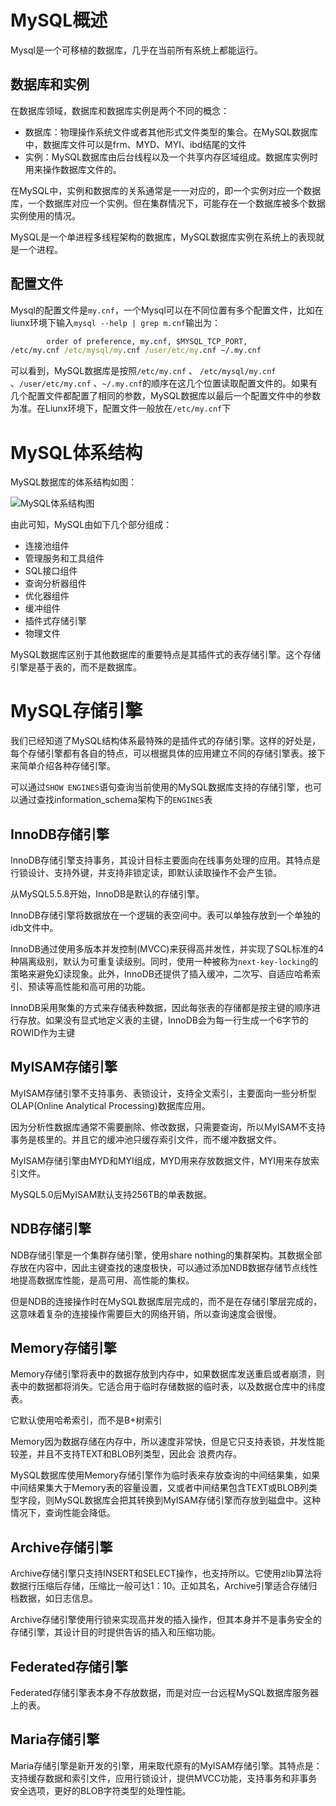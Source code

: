 # MySQL概述

Mysql是一个可移植的数据库，几乎在当前所有系统上都能运行。

## 数据库和实例

在数据库领域，数据库和数据库实例是两个不同的概念：

* 数据库：物理操作系统文件或者其他形式文件类型的集合。在MySQL数据库中，数据库文件可以是frm、MYD、MYI、ibd结尾的文件
* 实例：MySQL数据库由后台线程以及一个共享内存区域组成。数据库实例时用来操作数据库文件的。

在MySQL中，实例和数据库的关系通常是一一对应的，即一个实例对应一个数据库，一个数据库对应一个实例。但在集群情况下，可能存在一个数据库被多个数据实例使用的情况。

MySQL是一个单进程多线程架构的数据库，MySQL数据库实例在系统上的表现就是一个进程。

##  配置文件

Mysql的配置文件是`my.cnf`，一个Mysql可以在不同位置有多个配置文件，比如在liunx环境下输入`mysql --help | grep m.cnf`输出为：

~~~cmd
		order of preference, my.cnf, $MYSQL_TCP_PORT,
/etc/my.cnf /etc/mysql/my.cnf /user/etc/my.cnf ~/.my.cnf
~~~

可以看到，MySQL数据库是按照`/etc/my.cnf` 、 `/etc/mysql/my.cnf` 、`/user/etc/my.cnf` 、`~/.my.cnf`的顺序在这几个位置读取配置文件的。如果有几个配置文件都配置了相同的参数，MySQL数据库以最后一个配置文件中的参数为准。在Liunx环境下，配置文件一般放在`/etc/my.cnf`下

# MySQL体系结构

MySQL数据库的体系结构如图：

![MySQL体系结构图](https://gitee.com/wangziming707/note-pic/raw/master/img/MySQL%E4%BD%93%E7%B3%BB%E7%BB%93%E6%9E%84%E5%9B%BE.jpg)

由此可知，MySQL由如下几个部分组成：

* 连接池组件
* 管理服务和工具组件
* SQL接口组件
* 查询分析器组件
* 优化器组件
* 缓冲组件
* 插件式存储引擎
* 物理文件

MySQL数据库区别于其他数据库的重要特点是其插件式的表存储引擎。这个存储引擎是基于表的，而不是数据库。

# MySQL存储引擎

我们已经知道了MySQL结构体系最特殊的是插件式的存储引擎。这样的好处是，每个存储引擎都有各自的特点，可以根据具体的应用建立不同的存储引擎表。接下来简单介绍各种存储引擎。

可以通过`SHOW ENGINES`语句查询当前使用的MySQL数据库支持的存储引擎，也可以通过查找information_schema架构下的`ENGINES`表

## InnoDB存储引擎

InnoDB存储引擎支持事务，其设计目标主要面向在线事务处理的应用。其特点是行锁设计、支持外键，并支持非锁定读，即默认读取操作不会产生锁。

从MySQL5.5.8开始，InnoDB是默认的存储引擎。

InnoDB存储引擎将数据放在一个逻辑的表空间中。表可以单独存放到一个单独的idb文件中。

InnoDB通过使用多版本并发控制(MVCC)来获得高并发性，并实现了SQL标准的4种隔离级别，默认为可重复读级别。同时，使用一种被称为`next-key-locking`的策略来避免幻读现象。此外，InnoDB还提供了插入缓冲，二次写、自适应哈希索引、预读等高性能和高可用的功能。

InnoDB采用聚集的方式来存储表种数据，因此每张表的存储都是按主键的顺序进行存放。如果没有显式地定义表的主键，InnoDB会为每一行生成一个6字节的ROWID作为主键

## MyISAM存储引擎

MyISAM存储引擎不支持事务、表锁设计，支持全文索引，主要面向一些分析型OLAP(Online Analytical Processing)数据库应用。

因为分析性数据库通常不需要删除、修改数据，只需要查询，所以MyISAM不支持事务是核里的。并且它的缓冲池只缓存索引文件，而不缓冲数据文件。

MyISAM存储引擎由MYD和MYI组成，MYD用来存放数据文件，MYI用来存放索引文件。

MySQL5.0后MyISAM默认支持256TB的单表数据。

## NDB存储引擎

NDB存储引擎是一个集群存储引擎，使用share nothing的集群架构。其数据全部存放在内容中，因此主键查找的速度极快，可以通过添加NDB数据存储节点线性地提高数据库性能，是高可用、高性能的集权。

但是NDB的连接操作时在MySQL数据库层完成的，而不是在存储引擎层完成的，这意味着复杂的连接操作需要巨大的网络开销，所以查询速度会很慢。

## Memory存储引擎

Memory存储引擎将表中的数据存放到内存中，如果数据库发送重启或者崩溃，则表中的数据都将消失。它适合用于临时存储数据的临时表，以及数据仓库中的纬度表。

它默认使用哈希索引，而不是B+树索引

Memory因为数据存储在内存中，所以速度非常快，但是它只支持表锁，并发性能较差，并且不支持TEXT和BLOB列类型，因此会 浪费内存。

MySQL数据库使用Memory存储引擎作为临时表来存放查询的中间结果集，如果中间结果集大于Memory表的容量设置，又或者中间结果包含TEXT或BLOB列类型字段，则MySQL数据库会把其转换到MyISAM存储引擎而存放到磁盘中。这种情况下，查询性能会降低。

## Archive存储引擎

Archive存储引擎只支持INSERT和SELECT操作，也支持所以。它使用zlib算法将数据行压缩后存储，压缩比一般可达1：10。正如其名，Archive引擎适合存储归档数据，如日志信息。

Archive存储引擎使用行锁来实现高并发的插入操作，但其本身并不是事务安全的存储引擎，其设计目的时提供告诉的插入和压缩功能。

## Federated存储引擎

Federated存储引擎表本身不存放数据，而是对应一台远程MySQL数据库服务器上的表。

## Maria存储引擎

Maria存储引擎是新开发的引擎，用来取代原有的MyISAM存储引擎。其特点是：支持缓存数据和索引文件，应用行锁设计，提供MVCC功能，支持事务和非事务安全选项，更好的BLOB字符类型的处理性能。
